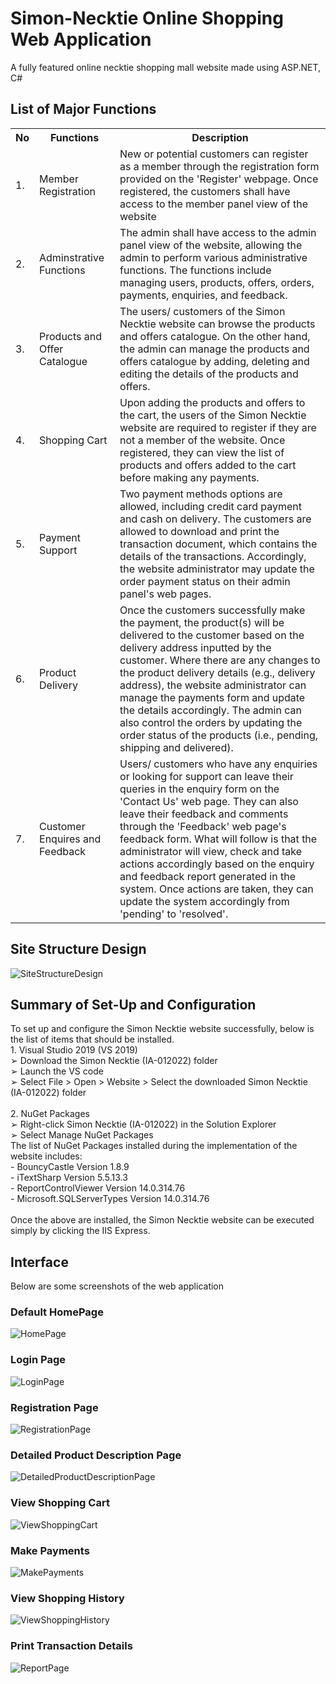 # Simon-Necktie Online Shopping Web Application
A fully featured online necktie shopping mall website made using ASP.NET, C# 

<h2> List of Major Functions </h2> 
<table>
  <tr>
    <th>No</th>
    <th>Functions</th>
    <th>Description</th>
  </tr>
  <tr>
    <td>1.</td>
    <td>Member Registration</td>
    <td>New or potential customers can register as a member through the registration form provided on the 'Register' webpage. Once registered, the customers shall have access to the member panel view of the website</td>
  </tr>
  <tr>
    <td>2.</td>
    <td>Adminstrative Functions</td>
    <td>The admin shall have access to the admin panel view of the website, allowing the admin to perform various administrative functions. The functions include managing users, products, offers, orders, payments, enquiries, and feedback.</td>
  </tr>
  <tr>
    <td>3.</td>
    <td>Products and Offer Catalogue</td>
    <td>The users/ customers of the Simon Necktie website can browse the products and offers catalogue. On the other hand, the admin can manage the products and offers catalogue by adding, deleting and editing the details of the products and offers.</td>
  </tr>
  <td>4.</td>
    <td>Shopping Cart</td>
    <td>Upon adding the products and offers to the cart, the users of the Simon Necktie website are required to register if they are not a member of the website. Once registered, they can view the list of products and offers added to the cart before making any payments.</td>
  </tr>
  <td>5.</td>
    <td>Payment Support </td>
    <td>Two payment methods options are allowed, including credit card
payment and cash on delivery. The customers are allowed to
download and print the transaction document, which contains the
details of the transactions. Accordingly, the website administrator
may update the order payment status on their admin panel's web
pages.</td>
  </tr>
   <td>6.</td>
    <td>Product Delivery </td>
    <td>Once the customers successfully make the payment, the product(s)
will be delivered to the customer based on the delivery address
inputted by the customer. Where there are any changes to the
product delivery details (e.g., delivery address), the website
administrator can manage the payments form and update the
details accordingly. The admin can also control the orders by
updating the order status of the products (i.e., pending, shipping
and delivered). </td>
  </tr>
     <td>7.</td>
    <td>Customer Enquires and Feedback </td>
    <td>Users/ customers who have any enquiries or looking for support
can leave their queries in the enquiry form on the 'Contact Us' web
page. They can also leave their feedback and comments through
the 'Feedback' web page's feedback form. What will follow is that
the administrator will view, check and take actions accordingly
based on the enquiry and feedback report generated in the system.
Once actions are taken, they can update the system accordingly
from 'pending' to 'resolved'.</td>
  </tr>
</table>

<h2> Site Structure Design </h2>

![SiteStructureDesign](https://user-images.githubusercontent.com/82561944/217253949-ca66bbba-c1e8-41c4-9762-6e2b00636368.png)


<h2> Summary of Set-Up and Configuration </h2>
To set up and configure the Simon Necktie website successfully, below is the list of items that
should be installed. <br>
1. Visual Studio 2019 (VS 2019)  <br>
➢ Download the Simon Necktie (IA-012022) folder  <br>
➢ Launch the VS code  <br>
➢ Select File > Open > Website > Select the downloaded Simon Necktie (IA-012022)
folder  <br> <br>
2. NuGet Packages <br>
➢ Right-click Simon Necktie (IA-012022) in the Solution Explorer <br>
➢ Select Manage NuGet Packages <br>
The list of NuGet Packages installed during the implementation of the website includes: <br>
- BouncyCastle Version 1.8.9 <br>
- iTextSharp Version 5.5.13.3 <br>
- ReportControlViewer Version 14.0.314.76 <br>
- Microsoft.SQLServerTypes Version 14.0.314.76 <br> <br>
Once the above are installed, the Simon Necktie website can be executed simply by clicking 
the IIS Express.  <br>

<h2> Interface </h2>
Below are some screenshots of the web application

<h3> Default HomePage </h3>

![HomePage](https://user-images.githubusercontent.com/82561944/217251016-54e0d1da-da66-43cd-9f93-27e1f7452fe1.png)

<h3> Login Page </h3>

![LoginPage](https://user-images.githubusercontent.com/82561944/217250902-a0dd33da-9adf-41fa-8439-4761d836a3cf.png)

<h3> Registration Page </h3>

![RegistrationPage](https://user-images.githubusercontent.com/82561944/217250911-9166e830-1bfc-49e0-8b29-0628101c29a0.png)

<h3> Detailed Product Description Page </h3>

![DetailedProductDescriptionPage](https://user-images.githubusercontent.com/82561944/217251038-aa1c2ee6-1f86-42db-97c8-50030b6bdb9b.png)

<h3> View Shopping Cart </h3>

![ViewShoppingCart](https://user-images.githubusercontent.com/82561944/217251059-94e94b34-f5d4-4e20-a19f-53fe305d38fd.png)

<h3> Make Payments </h3>

![MakePayments](https://user-images.githubusercontent.com/82561944/217251086-cf798542-7d82-441f-817a-60a9d5ca7acf.png)

<h3> View Shopping History </h3>

![ViewShoppingHistory](https://user-images.githubusercontent.com/82561944/217251116-03a6b3d7-1055-419a-a24a-7dfa8cbad174.png)

<h3> Print Transaction Details </h3>

![ReportPage](https://user-images.githubusercontent.com/82561944/217251154-8fd7d739-2713-4319-bc70-8df5ece8aa56.png)






